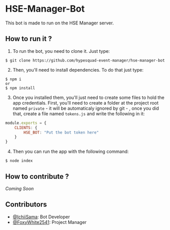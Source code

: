 # HSE-Manager-Bot
This bot is made to run on the HSE Manager server. 
## How to run it ?
1. To run the bot, you need to clone it. Just type:
```shell
$ git clone https://github.com/hypesquad-event-manager/hse-manager-bot
```
2. Then, you'll need to install dependencies. To do that just type:
```shell
$ npm i
or
$ npm install
```
3. Once you installed them, you'll just need to create some files to hold the app credentials. First, you'll need to create a folder at the project root named `private` - it will be automaticaly ignored by git - , once you did that, create a file named `tokens.js` and write the following in it:
```js
module.exports = {
    CLIENTS: {
        HSE_BOT: "Put the bot token here"
    }
}
``` 
4. Then you can run the app with the following command:
```shell
$ node index
```

## How to contribute ?
*Coming Soon*

## Contributors
- [@IchiiSama](https://github.com/IchiiSama): Bot Developer
- [@FoxyWhite2541](https://github.com/FoxyWhite2541): Project Manager